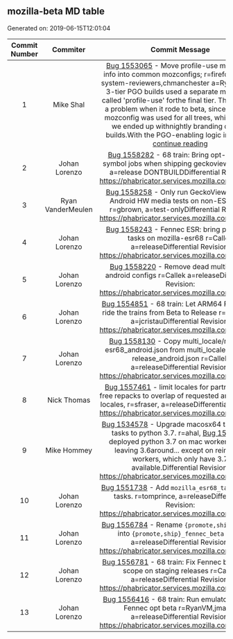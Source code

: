 ## mozilla-beta MD table
Generated on: 2019-06-15T12:01:04

| Commit Number | Commiter | Commit Message | Commit Url | Date | 
|:-----:|:-----:|:----------------------------------:|:------:|:----:| 
|1|Mike Shal |[Bug 1553065](https://bugzilla.mozilla.org/show_bug.cgi?id=1553065)  - Move profile-use mozconfig info into common mozconfigs; r=firefox-build-system-reviewers,chmanchester a=RyanVMThe 3-tier PGO builds used a separate mozconfig called 'profile-use' forthe final tier. This created a problem when it rode to beta, since thesame mozconfig was used for all trees, which meant we ended up withnightly branding on beta builds.With the PGO-enabling logic in comm.. [continue reading]( https://hg.mozilla.org/releases/mozilla-beta/pushloghtml?changeset=4f6a9270754a )|[URL](https://hg.mozilla.org/releases/mozilla-beta/pushloghtml?changeset=4f6a9270754a)|2019-06-14 15:11:56
|2|Johan Lorenzo |[Bug 1558282](https://bugzilla.mozilla.org/show_bug.cgi?id=1558282)  - 68 train: Bring opt-upload-symbol jobs when shipping geckoview r=Callek a=release DONTBUILDDifferential Revision: https://phabricator.services.mozilla.com/D34487|[URL](https://hg.mozilla.org/releases/mozilla-beta/pushloghtml?changeset=a82e30d46f04)|2019-06-12 11:48:33
|3|Ryan VanderMeulen |[Bug 1558258](https://bugzilla.mozilla.org/show_bug.cgi?id=1558258)  - Only run GeckoView unit and Android HW media tests on non-ESR trees. r=gbrown, a=test-onlyDifferential Revision: https://phabricator.services.mozilla.com/D34396|[URL](https://hg.mozilla.org/releases/mozilla-beta/pushloghtml?changeset=259f7d6d4dc9)|2019-06-11 14:37:47
|4|Johan Lorenzo |[Bug 1558243](https://bugzilla.mozilla.org/show_bug.cgi?id=1558243)  - Fennec ESR: bring push-apk tasks on mozilla-esr68 r=Callek a=releaseDifferential Revision: https://phabricator.services.mozilla.com/D34383|[URL](https://hg.mozilla.org/releases/mozilla-beta/pushloghtml?changeset=cfdf1e2fa7d7)|2019-06-11 08:29:50
|5|Johan Lorenzo |[Bug 1558220](https://bugzilla.mozilla.org/show_bug.cgi?id=1558220)  - Remove dead multi-locale android configs r=Callek a=releaseDifferential Revision: https://phabricator.services.mozilla.com/D34363|[URL](https://hg.mozilla.org/releases/mozilla-beta/pushloghtml?changeset=688dd2228e5b)|2019-06-11 08:29:50
|6|Johan Lorenzo |[Bug 1554851](https://bugzilla.mozilla.org/show_bug.cgi?id=1554851)  - 68 train: Let ARM64 Fennec 68 ride the trains from Beta to Release r=mhentges a=jcristauDifferential Revision: https://phabricator.services.mozilla.com/D33488|[URL](https://hg.mozilla.org/releases/mozilla-beta/pushloghtml?changeset=9ca4d3f4cdbc)|2019-06-10 15:28:32
|7|Johan Lorenzo |[Bug 1558130](https://bugzilla.mozilla.org/show_bug.cgi?id=1558130)  - Copy multi_locale/mozilla-esr68_android.json from multi_locale/mozilla-release_android.json r=Callek a=releaseDifferential Revision: https://phabricator.services.mozilla.com/D34317|[URL](https://hg.mozilla.org/releases/mozilla-beta/pushloghtml?changeset=3bb7b46a7ca2)|2019-06-10 15:28:32
|8|Nick Thomas |[Bug 1557461](https://bugzilla.mozilla.org/show_bug.cgi?id=1557461)  - limit locales for partner/EME-free repacks to overlap of requested and enabled locales, r=sfraser, a=releaseDifferential Revision: https://phabricator.services.mozilla.com/D34304|[URL](https://hg.mozilla.org/releases/mozilla-beta/pushloghtml?changeset=039662b2b76c)|2019-06-10 10:26:56
|9|Mike Hommey |[Bug 1534578](https://bugzilla.mozilla.org/show_bug.cgi?id=1534578)  - Upgrade macosx64 taskcluster tasks to python 3.7. r=ahal, [Bug 1501497](https://bugzilla.mozilla.org/show_bug.cgi?id=1501497)  deployed python 3.7 on mac workers, while leaving 3.6around... except on reimaged workers, which only have 3.7 available.Differential Revision: https://phabricator.services.mozilla.com/D31191|[URL](https://hg.mozilla.org/releases/mozilla-beta/pushloghtml?changeset=230b796e6875)|2019-06-07 19:46:32
|10|Johan Lorenzo |[Bug 1551738](https://bugzilla.mozilla.org/show_bug.cgi?id=1551738)  - Add `mozilla_esr68_tasks` target tasks. r=tomprince, a=releaseDifferential Revision: https://phabricator.services.mozilla.com/D33971|[URL](https://hg.mozilla.org/releases/mozilla-beta/pushloghtml?changeset=b623b7cc2ae8)|2019-06-06 21:23:43
|11|Johan Lorenzo |[Bug 1556784](https://bugzilla.mozilla.org/show_bug.cgi?id=1556784)  - Rename `{promote,ship}_fennec` into `{promote,ship}_fennec_beta` r=rail a=releaseDifferential Revision: https://phabricator.services.mozilla.com/D33657|[URL](https://hg.mozilla.org/releases/mozilla-beta/pushloghtml?changeset=243b742b3659)|2019-06-06 12:16:12
|12|Johan Lorenzo |[Bug 1556781](https://bugzilla.mozilla.org/show_bug.cgi?id=1556781)  - 68 train: Fix Fennec beetmover scope on staging releases r=Callek a=releaseDifferential Revision: https://phabricator.services.mozilla.com/D33658|[URL](https://hg.mozilla.org/releases/mozilla-beta/pushloghtml?changeset=b7645b91f72b)|2019-06-05 10:11:39
|13|Johan Lorenzo |[Bug 1556416](https://bugzilla.mozilla.org/show_bug.cgi?id=1556416)  - 68 train: Run emulator tests on Fennec opt beta r=RyanVM,jmaher a=releaseDifferential Revision: https://phabricator.services.mozilla.com/D33622|[URL](https://hg.mozilla.org/releases/mozilla-beta/pushloghtml?changeset=cf9cd56b9be5)|2019-06-05 10:11:39
